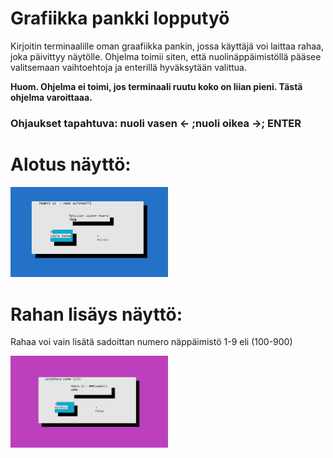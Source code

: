 # Grafiikka pankki lopputyö

Kirjoitin terminaalille oman graafiikka pankin, jossa käyttäjä voi laittaa rahaa, joka päivittyy näytölle. Ohjelma toimii siten, että nuolinäppäimistöllä pääsee valitsemaan vaihtoehtoja ja enterillä hyväksytään valittua. 

<b>Huom. Ohjelma ei toimi, jos terminaali ruutu koko on liian pieni. Tästä ohjelma varoittaaa.</b> 
<br>
<h3>Ohjaukset tapahtuva: <b>nuoli vasen ← ;nuoli oikea →; ENTER</b></h3> 

<h1>Alotus näyttö:</h1>
<img width="50%" src="/assets/Kuva-1.png" alt="näyttö 1" title="Kuva 1">

<br>
<h1>Rahan lisäys näyttö:</h1>
<p>Rahaa voi vain lisätä sadoittan numero näppäimistö 1-9 eli (100-900)</p>
<img width="50%" src="/assets/Kuva-2.png" alt="näyttö 2" title="Kuva 2">

